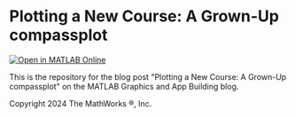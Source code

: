 # Plotting a New Course: A Grown-Up compassplot
[![Open in MATLAB Online](https://www.mathworks.com/images/responsive/global/open-in-matlab-online.svg)](https://matlab.mathworks.com/open/github/v1?repo=MATLAB-Graphics-and-App-Building/matlab-gaab-blog-2024&file=Compassplot/compassplot_R2024b.mlx)


This is the repository for the blog post "Plotting a New Course: A Grown-Up compassplot" on the MATLAB Graphics and App Building blog.

Copyright 2024 The MathWorks &reg;, Inc.
